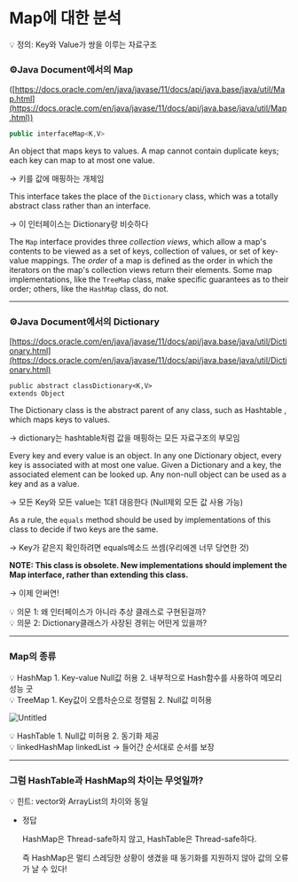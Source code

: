 # Map에 대한 분석

<aside>
💡 정의: Key와 Value가 쌍을 이루는 자료구조

</aside>

### ⚙️Java Document에서의 **Map**

([https://docs.oracle.com/en/java/javase/11/docs/api/java.base/java/util/Map.html](https://docs.oracle.com/en/java/javase/11/docs/api/java.base/java/util/Map.html))

```java
public interfaceMap<K,V>
```

An object that maps keys to values. A map cannot contain duplicate keys; each key can map to at most one value.

 → 키를 값에 매핑하는 개체임

This interface takes the place of the `Dictionary` class, which was a totally abstract class rather than an interface.

 → 이 인터페이스는 Dictionary랑 비슷하다 

The `Map` interface provides three *collection views*, which allow a map's contents to be viewed as a set of keys, collection of values, or set of key-value mappings. The *order* of a map is defined as the order in which the iterators on the map's collection views return their elements. Some map implementations, like the `TreeMap` class, make specific guarantees as to their order; others, like the `HashMap` class, do not.

---

### ⚙️Java Document에서의 Dictionary

[https://docs.oracle.com/en/java/javase/11/docs/api/java.base/java/util/Dictionary.html](https://docs.oracle.com/en/java/javase/11/docs/api/java.base/java/util/Dictionary.html)

```
public abstract classDictionary<K,V>
extends Object
```

The Dictionary class is the abstract parent of any class, such as Hashtable , which maps keys to values.

 → dictionary는 hashtable처럼 값을 매핑하는 모든 자료구조의 부모임

Every key and every value is an object. In any one Dictionary object, every key is associated with at most one value. Given a Dictionary and a key, the associated element can be looked up. Any non-null object can be used as a key and as a value.

 → 모든 Key와 모든 value는 1대1 대응한다 (Null제외 모든 값 사용 가능)

As a rule, the `equals` method should be used by implementations of this class to decide if two keys are the same.

 → Key가 같은지 확인하려면 equals메소드 쓰셈(우리에겐 너무 당연한 것)

**NOTE: This class is obsolete. New implementations should implement the Map interface, rather than extending this class.**

 → 이제 안써연!

<aside>
💡 의문 1: 왜 인터페이스가 아니라 추상 클래스로 구현된걸까?

</aside>

<aside>
💡 의문 2: Dictionary클래스가 사장된 경위는 어떤게 있을까?

</aside>

---

### Map의 종류

<aside>
💡 HashMap
1. Key-value Null값 허용
2. 내부적으로 Hash함수를 사용하여 메모리 성능 굿

</aside>

<aside>
💡 TreeMap
1. Key값이 오름차순으로 정렬됨
2. Null값 미허용

</aside>

![Untitled](Map%E1%84%8B%E1%85%A6%20%E1%84%83%E1%85%A2%E1%84%92%E1%85%A1%E1%86%AB%20%E1%84%87%E1%85%AE%E1%86%AB%E1%84%89%E1%85%A5%E1%86%A8%2097500d2956c847c48708d946b04aeb02/Untitled.png)

<aside>
💡 HashTable
1. Null값 미허용
2. 동기화 제공

</aside>

<aside>
💡 linkedHashMap
linkedList → 들어간 순서대로 순서를 보장

</aside>

---

### 그럼 HashTable과 HashMap의 차이는 무엇일까?

<aside>
💡 힌트: vector와 ArrayList의 차이와 동일

</aside>

- 정답
    
    HashMap은 Thread-safe하지 않고, HashTable은 Thread-safe하다.
    
    즉 HashMap은 멀티 스레딩한 상황이 생겼을 때 동기화를 지원하지 않아 값의 오류가 날 수 있다!